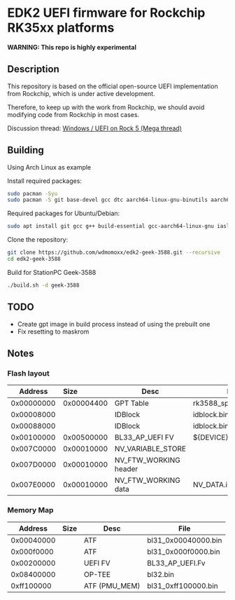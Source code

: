 # EDK2 UEFI firmware for Rockchip RK35xx platforms

**WARNING: This repo is highly experimental**

## Description

This repository is based on the official open-source UEFI implementation from Rockchip, which is under active development.

Therefore, to keep up with the work from Rockchip, we should avoid modifying code from Rockchip in most cases.

Discussion thread: [Windows / UEFI on Rock 5 (Mega thread)](https://forum.radxa.com/t/windows-uefi-on-rock-5-mega-thread/12924)

## Building

Using Arch Linux as example

Install required packages:
```bash
sudo pacman -Syu
sudo pacman -S git base-devel gcc dtc aarch64-linux-gnu-binutils aarch64-linux-gnu-gcc aarch64-linux-gnu-glibc python python-pyelftools iasl --needed
```

Required packages for Ubuntu/Debian:
```bash
sudo apt install git gcc g++ build-essential gcc-aarch64-linux-gnu iasl python3-pyelftools
```

Clone the repository:
```bash
git clone https://github.com/wdmomoxx/edk2-geek-3588.git --recursive
cd edk2-geek-3588
```

Build for StationPC Geek-3588
```bash
./build.sh -d geek-3588
```

## TODO
 - Create gpt image in build process instead of using the prebuilt one
 - Fix resetting to maskrom

## Notes

### Flash layout

| Address    | Size       | Desc                  | File                   |
| ---------- | :--------- | --------------------- | ---------------------- |
| 0x00000000 | 0x00004400 | GPT Table             | rk3588_spi_nor_gpt.img |
| 0x00008000 |            | IDBlock               | idblock.bin            |
| 0x00088000 |            | IDBlock               | idblock.bin            |
| 0x00100000 | 0x00500000 | BL33_AP_UEFI FV       | ${DEVICE}_EFI.itb      |
| 0x007C0000 | 0x00010000 | NV_VARIABLE_STORE     |                        |
| 0x007D0000 | 0x00010000 | NV_FTW_WORKING header |                        |
| 0x007E0000 | 0x00010000 | NV_FTW_WORKING data   | NV_DATA.img            |

### Memory Map

| Address    | Size | Desc          | File                |
| ---------- | :--: | ------------- | ------------------- |
| 0x00040000 |      | ATF           | bl31_0x00040000.bin |
| 0x000f0000 |      | ATF           | bl31_0x000f0000.bin |
| 0x00200000 |      | UEFI FV       | BL33_AP_UEFI.Fv     |
| 0x08400000 |      | OP-TEE        | bl32.bin            |
| 0xff100000 |      | ATF (PMU_MEM) | bl31_0xff100000.bin |